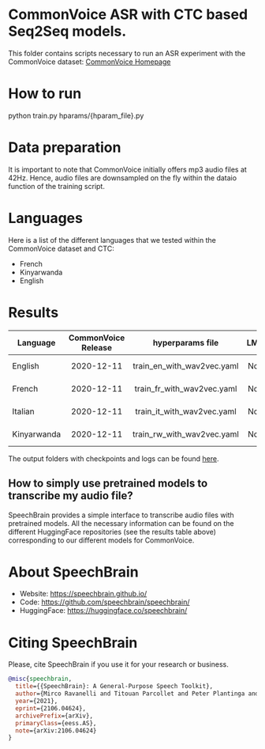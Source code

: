 # CommonVoice ASR with CTC based Seq2Seq models.
This folder contains scripts necessary to run an ASR experiment with the CommonVoice dataset: [CommonVoice Homepage](https://commonvoice.mozilla.org/)

# How to run
python train.py hparams/{hparam_file}.py

# Data preparation
It is important to note that CommonVoice initially offers mp3 audio files at 42Hz. Hence, audio files are downsampled on the fly within the dataio function of the training script.

# Languages
Here is a list of the different languages that we tested within the CommonVoice dataset and CTC:
- French
- Kinyarwanda
- English

# Results

| Language | CommonVoice Release | hyperparams file | LM | Val. CER | Val. WER | Test CER | Test WER | HuggingFace link | Model link | GPUs |
| ------------- |:-------------:|:---------------------------:| -----:| -----:| -----:| -----:| -----:| :-----------:| :-----------:| :-----------:|
| English | 2020-12-11 | train_en_with_wav2vec.yaml | No | 5.01 | 12.57 | 7.32 | 15.58 | Not Avail. | [model](https://drive.google.com/drive/folders/1tYO__An68xrM5pR1UIXzEkwzvKX2Tz2o?usp=sharing) | 2xV100 32GB |
| French | 2020-12-11 | train_fr_with_wav2vec.yaml | No | 2.60 | 8.59 | 3.19 | 9.96 | [model](https://huggingface.co/speechbrain/asr-wav2vec2-commonvoice-fr) | [model](https://drive.google.com/drive/folders/1T9DfdZwcNI9CURxhLCi8GA5JVz8adiY8?usp=sharing) | 2xV100 32GB |
| Italian | 2020-12-11 | train_it_with_wav2vec.yaml | No | 2.77 | 9.83 | 3.16 | 10.85 | Not Avail. | [model](https://drive.google.com/drive/folders/1JhlxeA04tWg_vKcNChOoXSnjBe4luRby?usp=sharing) | 2xV100 32GB |
| Kinyarwanda | 2020-12-11 | train_rw_with_wav2vec.yaml | No | 6.20 | 20.07 | 8.25 | 23.12 | Not Avail. | [model](https://drive.google.com/drive/folders/12_BDenvOqEERDZLAN-KdiAHklvuo35tx?usp=sharing) | 2xV100 32GB |

The output folders with checkpoints and logs can be found [here](https://drive.google.com/drive/folders/11NMzY0zV-NqJmPMyZfC3RtT64bYe-G_O?usp=sharing).

## How to simply use pretrained models to transcribe my audio file?

SpeechBrain provides a simple interface to transcribe audio files with pretrained models. All the necessary information can be found on the different HuggingFace repositories (see the results table above) corresponding to our different models for CommonVoice.

# **About SpeechBrain**
- Website: https://speechbrain.github.io/
- Code: https://github.com/speechbrain/speechbrain/
- HuggingFace: https://huggingface.co/speechbrain/


# **Citing SpeechBrain**
Please, cite SpeechBrain if you use it for your research or business.

```bibtex
@misc{speechbrain,
  title={{SpeechBrain}: A General-Purpose Speech Toolkit},
  author={Mirco Ravanelli and Titouan Parcollet and Peter Plantinga and Aku Rouhe and Samuele Cornell and Loren Lugosch and Cem Subakan and Nauman Dawalatabad and Abdelwahab Heba and Jianyuan Zhong and Ju-Chieh Chou and Sung-Lin Yeh and Szu-Wei Fu and Chien-Feng Liao and Elena Rastorgueva and François Grondin and William Aris and Hwidong Na and Yan Gao and Renato De Mori and Yoshua Bengio},
  year={2021},
  eprint={2106.04624},
  archivePrefix={arXiv},
  primaryClass={eess.AS},
  note={arXiv:2106.04624}
}
```
